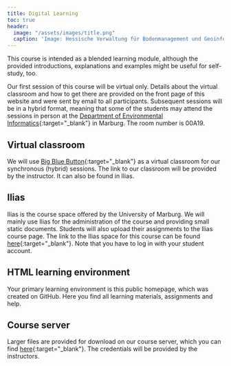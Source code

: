 ```yaml
---
title: Digital Learning
toc: true
header:
  image: "/assets/images/title.png"
  caption: 'Image: Hessische Verwaltung für Bodenmanagement und Geoinformation'
---
```


This course is intended as a blended learning module, although the provided introductions, explanations and examples might be useful for self-study, too.
<!--more-->

Our first session of this course will be virtual only. Details about the virtual classroom and how to get there are provided on the front page of this website and were sent by email to all participants.
Subsequent sessions will be in a hybrid format, meaning that some of the students may attend the sessions in person at the [Department of Environmental Informatics](https://www.uni-marburg.de/en/fb19/disciplines/physisch/environmentalinformatics){:target="_blank"} in Marburg. The room number is 00A19.



## Virtual classroom

We will use [Big Blue Button](https://www.uni-marburg.de/en/hrz/services/web-conferences/web-conferencing-with-bigbluebutton){:target="_blank"} as a virtual classroom for our synchronous (hybrid) sessions.
The link to our classroom will be provided by the instructor. It can also be found in Ilias.


## Ilias

Ilias is the course space offered by the University of Marburg. 
We will mainly use Ilias for the administration of the course and providing small static documents. Students will also upload their assignments to the Ilias course page.
The link to the Ilias space for this course can be found [here](https://ilias.uni-marburg.de/goto.php?target=crs_2593120&client_id=UNIMR){:target="_blank"}.
Note that you have to log in with your student account.


## HTML learning environment

Your primary learning environment is this public homepage, which was created on GitHub.
Here you find all learning materials, assignments and help.


## Course server

Larger files are provided for download on our course server, which you can find [here](http://85.214.102.111/geo_data/data/){:target="_blank"}.
The credentials will be provided by the instructors.
